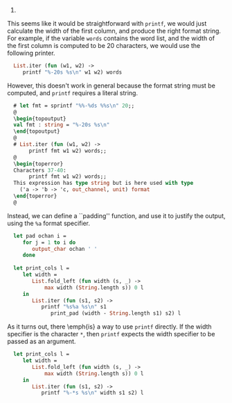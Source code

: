 1.
  This seems like it would be straightforward
  with `printf`, we would just calculate the width of
  the first column, and produce the right format string.  For example,
  if the variable `words` contains the word list, and
  the width of the first column is computed to be 20 characters, we
  would use the following printer.
  
```ocaml
  List.iter (fun (w1, w2) ->
     printf "%-20s %s\n" w1 w2) words
```
  However, this doesn't work in general because the format string must
  be computed, and `printf` requires a literal string.
  
```ocaml
  # let fmt = sprintf "%%-%ds %%s\n" 20;;
  @
  \begin{topoutput}
  val fmt : string = "%-20s %s\n"
  \end{topoutput}
  @
  # List.iter (fun (w1, w2) ->
       printf fmt w1 w2) words;;
  @
  \begin{toperror}
  Characters 37-40:
       printf fmt w1 w2) words;;
  This expression has type string but is here used with type
    ('a -> 'b -> 'c, out_channel, unit) format
  \end{toperror}
  @
```
  Instead, we can define a ``padding'' function,
  and use it to justify the output, using the `%a`
  format specifier.
  
```ocaml
  let pad ochan i =
     for j = 1 to i do
        output_char ochan ' '
     done
  
  let print_cols l =
     let width =
        List.fold_left (fun width (s, _) ->
            max width (String.length s)) 0 l
     in
        List.iter (fun (s1, s2) ->
           printf "%s%a %s\n" s1
              print_pad (width - String.length s1) s2) l
```
  As it turns out, there \emph{is} a way to
  use `printf` directly.  If the width specifier is the
  character `*`, then `printf` expects
  the width specifier to be passed as an argument.
  
```ocaml
  let print_cols l =
     let width =
        List.fold_left (fun width (s, _) ->
            max width (String.length s)) 0 l
     in
        List.iter (fun (s1, s2) ->
           printf "%-*s %s\n" width s1 s2) l
```

